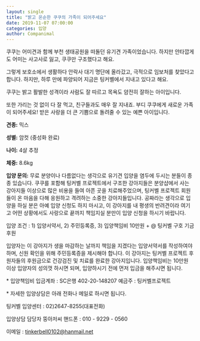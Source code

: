 ```yaml
---
layout: single
title: "밝고 온순한 쿠쿠의 가족이 되어주세요"
date: 2019-11-07 07:00:00
categories: 입양
author: Companimal
---
```


쿠쿠는 어미견과 함께 부천 생태공원을 떠돌던 유기견 가족이었습니다. 하지만 안타깝게도 어미는 사고사로 잃고, 쿠쿠만 구조했다고 해요.

그렇게 보호소에서 생활하다 안락사 대기 명단에 올라갔고, 극적으로 임보처를 찾았다고 합니다. 하지만, 하루 만에 파양되어 지금은 팅커벨에서 지내고 있다고 해요.

쿠쿠는 밝고 활발한 성격이라 사람도 잘 따르고 목욕도 얌전히 잘하는 아이입니다.

또한 가리는 것 없이 다 잘 먹고, 친구들과도 매우 잘 지내죠. 부디 쿠쿠에게 새로운 가족이 되어주세요! 받은 사랑을 더 큰 기쁨으로 돌려줄 수 있는 예쁜 아이입니다.

**견종:** 믹스

**성별:** 암컷 (중성화 완료)

**나이:** 4살 추정

**체중:** 8.6kg

**입양 문의:** 무료 분양이나 다름없다는 생각으로 유기견 입양을 염두에 두시는 분들이 종종 있습니다. 쿠쿠를 포함해 팅커벨 프로젝트에서 구조한 강아지들은 분양샵에서 사는 강아지들 이상으로 많은 비용을 들여 아픈 곳을 치료해주었으며, 팅커벨 프로젝트 회원들이 온 마음을 다해 응원하고 격려하는 소중한 강아지들입니다. 공짜라는 생각으로 입양을 하실 분은 아예 입양 신청도 하지 마시고, 이 강아지를 내 평생의 반려견이라 여기고 어떤 상황에서도 사랑으로 끝까지 책임지실 분만이 입양 신청을 하시기 바랍니다.

입양 조건 : 1) 입양서약서, 2) 주민등록증, 3) 입양책임비 10만원 + @ 팅커벨 구호 기금 후원

입양자는 이 강아지가 생을 마감하는 날까지 책임을 지겠다는 입양서약서를 작성하여야 하며, 신원 확인을 위해 주민등록증을 제시해야 합니다. 이 강아지는 팅커벨 프로젝트 후원자들의 후원금으로 건강검진 및 치료를 완료한 강아지입니다. 입양책임비는 10만원 이상 입양자의 성의껏 하시면 되며, 입양하시기 전에 먼저 입금을 해주시면 됩니다.

\* 입양책임비 입금계좌 : SC은행 402-20-148207 예금주 : 팅커벨프로젝트

\* 자세한 입양상담은 아래 전화나 메일로 하시면 됩니다.

팅커벨 입양센터 : 02)2647-8255(대표전화)

입양상담 담당자 뚱아저씨 핸드폰 : 010 - 9229 - 0560

이메일 : tinkerbell0102@hanmail.net
